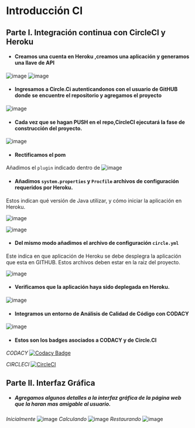 # Introducción CI

## Parte I. Integración continua con CircleCI y Heroku 
* #### Creamos una cuenta en Heroku ,creamos una aplicación y generamos una llave de API

![image](https://user-images.githubusercontent.com/59893804/94319132-99706280-ff4f-11ea-811f-c91a7a04f5de.png)
![image](https://user-images.githubusercontent.com/59893804/94319151-a42af780-ff4f-11ea-96e7-481392837985.png)

* #### Ingresamos a Circle.Ci autenticandonos con el usuario de GitHUB donde se encuentre el repositorio y agregamos el proyecto

![image](https://user-images.githubusercontent.com/59893804/94319266-da687700-ff4f-11ea-9695-e03f3842bfc9.png)

* #### Cada vez que se hagan PUSH en el repo,CircleCI ejecutará la fase de construcción del proyecto. 

![image](https://user-images.githubusercontent.com/59893804/94319319-f4a25500-ff4f-11ea-9409-2af1af9019d5.png)

* #### Rectificamos el pom
Añadimos el ```plugin``` indicado dentro de <build><plugins>
![image](https://user-images.githubusercontent.com/59893804/94319620-ae99c100-ff50-11ea-8dce-55d44bd3eb80.png)

* #### Añadimos ```system.properties``` y ```Procfile``` archivos de configuración requeridos por Heroku.
Estos indican qué versión de Java utilizar, y cómo iniciar la aplicación en Heroku.

![image](https://user-images.githubusercontent.com/59893804/94319720-e56fd700-ff50-11ea-97b4-c5e9e7261b01.png)

![image](https://user-images.githubusercontent.com/59893804/94319735-ec96e500-ff50-11ea-834b-c9c0ff31f98a.png)


* #### Del mismo modo añadimos el archivo de configuración ```circle.yml``` 
Este indica en que aplicación de Heroku se debe desplegra la aplicación que esta en GITHUB.
Estos archivos deben estar en la raiz del proyecto.

![image](https://user-images.githubusercontent.com/59893804/94319946-5adba780-ff51-11ea-8323-513e4a137a14.png)

* #### Verificamos que la aplicación haya sido deplegada en Heroku.

![image](https://user-images.githubusercontent.com/59893804/94319973-6e870e00-ff51-11ea-99c5-d1a2ca0c23a0.png)

* #### Integramos un entorno de Análisis de Calidad de Código con CODACY

![image](https://user-images.githubusercontent.com/59893804/94320013-852d6500-ff51-11ea-9ac2-aaa1492e94b2.png)

* #### Estos son los badges asociados a CODACY y de Circle.CI
_CODACY_ 
[![Codacy Badge](https://api.codacy.com/project/badge/Grade/d31f0b7b8e434fa7b1ea7853e3c7ef86)](https://www.codacy.com/manual/santiagolaiton2700/CVDS-02-LAB-06?utm_source=github.com&amp;utm_medium=referral&amp;utm_content=santiagolaiton2700/CVDS-02-LAB-06&amp;utm_campaign=Badge_Grade)

_CIRCLECI_
[![CircleCI](https://circleci.com/gh/santiagolaiton2700/CVDS-02-LAB-06.svg?style=svg)](https://circleci.com/gh/santiagolaiton2700/CVDS-02-LAB-06)

## Parte II. Interfaz Gráfica
* ##### Agregamos algunos detalles a la interfaz gráfica de la página web que la haran mas amigable al usuario.
_Inicialmente_
![image](https://user-images.githubusercontent.com/59893804/94320076-aa21d800-ff51-11ea-88e0-101aa7d082b6.png)
_Calculando_
![image](https://user-images.githubusercontent.com/59893804/94320108-c45bb600-ff51-11ea-802c-053c5532e6bd.png)
_Restaurando_
![image](https://user-images.githubusercontent.com/59893804/94320127-cf164b00-ff51-11ea-8863-9c199a9d14a8.png)


